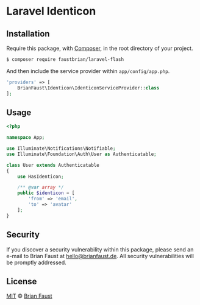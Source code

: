 # Laravel Identicon

## Installation

Require this package, with [Composer](https://getcomposer.org/), in the root directory of your project.

``` bash
$ composer require faustbrian/laravel-flash
```

And then include the service provider within `app/config/app.php`.

``` php
'providers' => [
    BrianFaust\Identicon\IdenticonServiceProvider::class
];
```

## Usage

``` php
<?php

namespace App;

use Illuminate\Notifications\Notifiable;
use Illuminate\Foundation\Auth\User as Authenticatable;

class User extends Authenticatable
{
    use HasIdenticon;

    /** @var array */
    public $identicon = [
        'from' => 'email',
        'to' => 'avatar'
    ];
}
```

## Security

If you discover a security vulnerability within this package, please send an e-mail to Brian Faust at hello@brianfaust.de. All security vulnerabilities will be promptly addressed.

## License

[MIT](LICENSE) © [Brian Faust](https://brianfaust.de)
